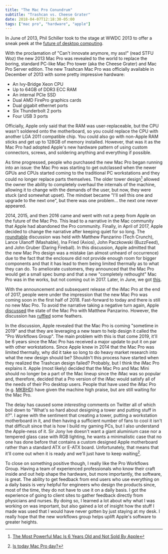 ```yaml
---
title: "The Mac Pro Conundrum"
subtitle: "Trashcan vs. Cheese Grater"
date: 2018-04-07T12:18:30-05:00
tags: ["mac pro", "hardware", "apple"]
---
```


In June of 2013, Phil Schiller took to the stage at WWDC 2013 to offer a sneak peek at the [future of desktop computing](https://www.youtube.com/embed/hIigp_bxUcQ?start=3192&end=3388).

With the proclamation of "Can't innovate anymore, my ass!" (read STFU Woz) the new 2013 Mac Pro was revealed to the world to replace the boring, standard PC-like Mac Pro tower (aka the Cheese Grater) and Mac Pro Server edition. The new Trashcan Mac Pro was officially available in December of 2013 with some pretty impressive hardware: 

* An Ivy-Bridge Xeon CPU
* Up to 64GB of DDR3 ECC RAM
* An internal PCIe SSD
* Dual AMD FirePro graphics cards
* Dual gigabit ethernet ports
* Six Thunderbolt 2 ports
* Four USB 3 ports

Officially, Apple only said that the RAM was user-replaceable, but the CPU wasn't soldered onto the motherboard, so you could replace the CPU with another LGA 2011 compatible chip. You could also go with non-Apple RAM sticks and get up to 128GB of memory installed. However, that was it as the Mac Pro had adopted Apple's new hardware pattern of using custom connectors, screws, and soldering anything and everything if possible.

As time progressed, people who purchased the new Mac Pro began running into an issue: the Mac Pro was starting to get outclassed when the newer GPUs and CPUs started coming to the traditional PC workstations and they could no longer replace parts themselves. The older tower design[^1] allowed the owner the ability to completely overhaul the internals of the machine, allowing it to change with the demands of the user, but now, they were stuck (and somewhat upset). The mindset became "I'll sell this one and upgrade to the next one", but there was one problem... the next one never appeared.

2014, 2015, and then 2016 came and went with not a peep from Apple on the future of the Mac Pro. This lead to a narrative in the Mac community that Apple had abandoned the Pro community. Finally, in April of 2017, Apple decided to change the narrative after keeping quiet for so long. The [roundtable](https://daringfireball.net/2017/04/the_mac_pro_lives) discussion was held with Matthew Panzarino (Tech Crunch), Lance Ulanoff (Mashable), Ina Fried (Axios), John Paczkowski (BuzzFeed), and John Gruber (Daring Fireball). In this discussion, Apple admitted that the new Mac Pro design was a mistake (an almost unheard of occurrence) due to the fact that the enclosure did not provide enough room for bigger components and that it has lead to them being limited thermally as to what they can do. To ameliorate customers, they announced that the Mac Pro would get a small spec bump and that a new "completely rethought" Mac Pro was in the works, but not coming out in 2017. Later, in June, we got [this](https://www.youtube.com/embed/oaqHdULqet0?start=2694&end=3061).

With the announcement and subsequent release of the iMac Pro at the end of 2017, people were under the impression that the new Mac Pro was coming soon in the first half of 2018. Fast-forward to today and there is still no new Mac Pro. To avoid the narrative taking a negative turn again, Apple [discussed](https://daringfireball.net/linked/2018/04/05/panzer-apple-mac-pro-workflows) the state of the Mac Pro with Matthew Panzarino. However, the discussion has [ruffled](https://mjtsai.com/blog/2018/04/05/new-mac-pro-wont-arrive-until-2019/) some feathers.

In the discussion, Apple revealed that the Mac Pro is coming "sometime in 2019" and that they are leveraging a new team to help design it called the "Pro Workflows Group". The main problem with this is that come 2019, it'll be 6 years since the Mac Pro has received a major update to put it on par with other workstations. Since Apple knew in 2014 that the Mac Pro was limited thermally, why did it take so long to do heavy market research into what the new design should be? Shouldn't this process have started when they realized the Trashcan design failed? Probably, but I think the iMac Pro explains it. Apple (most likely) decided that the Mac Pro and Mac Mini should no longer be a part of the Mac lineup since the iMac was so popular and, therefore, decided that a Pro version of the iMac would satisfy all of the needs of their Pro desktop users. People that have used the iMac Pro (e.g. [MKBHD](https://www.youtube.com/watch?v=jn9mHzXJIV0)) have given the machine high praise, but are still waiting for the Mac Pro.

The delay has caused some _interesting_ comments on Twitter all of which boil down to "What's so hard about designing a tower and putting stuff in it?". I agree with the sentiment that creating a tower, putting a workstation motherboard in it, and then having a sufficient number of fans to cool it isn't that difficult since that is how I build my gaming PCs, but I also understand the Apple-ness of it. Sir Jony Ive doesn't want a giant aluminium case nor a tempered glass case with RGB lighting, he wants a minimalistic case that no one has done before that contains a custom designed Apple motherboard rather than a standard ATX or E-ATX board. Unfortunately, that means that it'll come out when it is ready and we'll just have to keep waiting[^2].

To close on something positive though, I really like the Pro Workflows Group. Having a team of experienced professionals who know their craft inside and out help shape the hardware, but more importantly, the software, is great. The ability to get feedback from end users who use everything on a daily basis is very helpful for engineers who design the products since, most of the time, they do not have to use it on a daily basis. I got the experience of going to client sites to gather feedback directly from physicians and nurses. By doing so, I learned a lot about why what I was working on was important, but also gained a lot of insight how the stuff I made was used that I would have never gotten by just staying at my desk. I really hope that the new workflows group helps uplift Apple's software to greater heights.

[^1]: [The Most Powerful Mac Is 6 Years Old and Not Sold By Apple](https://motherboard.vice.com/en_us/article/8xkq8k/mac-pro-upgrade-community)
[^2]: [Is today Mac Pro day?](http://istodaymacproday.com/)
